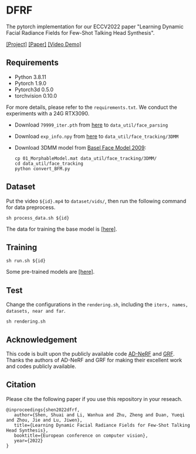 # DFRF #
The pytorch implementation for our ECCV2022 paper "Learning Dynamic Facial Radiance Fields for Few-Shot Talking Head Synthesis".

[[Project]](https://sstzal.github.io/DFRF/) [[Paper]](https://arxiv.org/abs/2207.11770) [[Video Demo]](https://www.youtube.com/watch?v=F6fkVNk9bBw)

## Requirements
- Python 3.8.11
- Pytorch 1.9.0
- Pytorch3d 0.5.0
- torchvision 0.10.0

For more details, please refer to the `requirements.txt`. We conduct the experiments with a 24G RTX3090.

- Download `79999_iter.pth` from [here](https://github.com/sstzal/DFRF/releases/tag/file) to `data_util/face_parsing`
- Download `exp_info.npy` from [here](https://github.com/sstzal/DFRF/releases/tag/file) to `data_util/face_tracking/3DMM`
- Download 3DMM model from [Basel Face Model 2009](https://faces.dmi.unibas.ch/bfm/main.php?nav=1-1-0&id=details):

    ```
    cp 01_MorphableModel.mat data_util/face_tracking/3DMM/
    cd data_util/face_tracking
    python convert_BFM.py
    ```
## Dataset
Put the video `${id}.mp4` to `dataset/vids/`, then run the following command for data preprocess.  
```
sh process_data.sh ${id}
```
The data for training the base model is [[here]](https://github.com/sstzal/DFRF/releases/tag/Base_Videos).

## Training
```
sh run.sh ${id}
```
Some pre-trained models are [[here]](https://github.com/sstzal/DFRF/releases/tag/Pretrained_Models).

## Test
Change the configurations in the `rendering.sh`, including the `iters, names, datasets, near and far`.
```
sh rendering.sh
```

## Acknowledgement 
This code is built upon the publicly available code [AD-NeRF](https://github.com/YudongGuo/AD-NeRF) and [GRF](https://github.com/alextrevithick/GRF). Thanks the authors of AD-NeRF and GRF for making their excellent work and codes publicly available. 

## Citation ##
Please cite the following paper if you use this repository in your reseach.

```
@inproceedings{shen2022dfrf,
   author={Shen, Shuai and Li, Wanhua and Zhu, Zheng and Duan, Yueqi and Zhou, Jie and Lu, Jiwen},
   title={Learning Dynamic Facial Radiance Fields for Few-Shot Talking Head Synthesis},
   booktitle={European conference on computer vision},
   year={2022}
}
```
